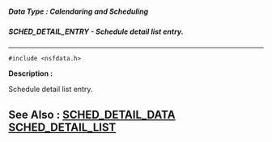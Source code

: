 ##### Data Type : Calendaring and Scheduling
##### SCHED_DETAIL_ENTRY - Schedule detail list entry.
---
```
#include <nsfdata.h>
```
**Description :**

Schedule detail list entry.

**See Also :**
[SCHED_DETAIL_DATA](/reference/Data/SCHED_DETAIL_DATA)
[SCHED_DETAIL_LIST](/reference/Data/SCHED_DETAIL_LIST)
---
